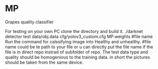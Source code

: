 # MP
Grapes quality classifier

For testing on your own PC clone the directory and build it.
./darknet detector test data/obj.data cfg/yolov3_custom.cfg MP.weights #file name
Run the command for calssifying image into Healthy and unhealthy. #file name could be te path to your file or u can directly put the file name if the file is in direct repo instrad of subfolder of repo.
The test data type and quality should be homogenious to the training data. in short the pictures should be taken from the same device.
